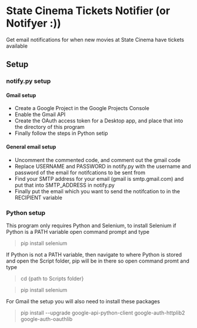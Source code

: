 # State Cinema Tickets Notifier (or Notifyer :))
Get email notifications for when new movies at State Cinema have tickets available

## Setup
### notify.py setup
#### Gmail setup
* Create a Google Project in the Google Projects Console
* Enable the Gmail API
* Create the OAuth access token for a Desktop app, and place that into the directory of this program
* Finally follow the steps in Python setip
#### General email setup
* Uncomment the commented code, and comment out the gmail code
* Replace USERNAME and PASSWORD in notify.py with the username and password of the email for notifcations to be sent from
* Find your SMTP address for your email (gmail is smtp.gmail.com) and put that into SMTP_ADDRESS in notify.py
* Finally put the email which you want to send the notifcation to in the RECIPIENT variable


### Python setup
This program only requires Python and Selenium, to install Selenium if Python is a PATH variable open command prompt and type
> pip install selenium

If Python is not a PATH variable, then navigate to where Python is stored and open the Script folder, pip will be in there so open command promt and type
> cd {path to Scripts folder}

> pip install selenium

For Gmail the setup you will also need to install these packages
>   pip install --upgrade google-api-python-client google-auth-httplib2 google-auth-oauthlib

